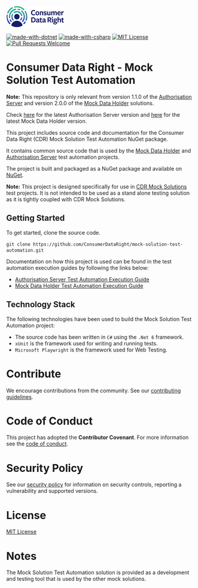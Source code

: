 ![Consumer Data Right Logo](https://raw.githubusercontent.com/ConsumerDataRight/mock-solution-test-automation/main/Assets/cdr-logo.png)

[![made-with-dotnet](https://img.shields.io/badge/Made%20with-.NET-1f425Ff.svg)](https://dotnet.microsoft.com/)
[![made-with-csharp](https://img.shields.io/badge/Made%20with-C%23-1f425Ff.svg)](https://docs.microsoft.com/en-us/dotnet/csharp/)
[![MIT License](https://img.shields.io/github/license/ConsumerDataRight/mock-solution-test-automation)](https://github.com/ConsumerDataRight/mock-solution-test-automation/blob/main/LICENSE)
[![Pull Requests Welcome](https://img.shields.io/badge/PRs-welcome-brightgreen.svg)](https://github.com/ConsumerDataRight/mock-solution-test-automation/blob/main/CONTRIBUTING.md)

# Consumer Data Right - Mock Solution Test Automation

**Note:** This repository is only relevant from version 1.1.0 of the [Authorisation Server](https://github.com/ConsumerDataRight/authorisation-server) and version 2.0.0 of the [Mock Data Holder](https://github.com/ConsumerDataRight/mock-data-holder) solutions.

Check [here](https://github.com/ConsumerDataRight/authorisation-server/releases) for the latest Authorisation Server version and [here](https://github.com/ConsumerDataRight/mock-data-holder/releases) for the latest Mock Data Holder version.


This project includes source code and documentation for the Consumer Data Right (CDR) Mock Solution Test Automation NuGet package.

It contains common source code that is used by the [Mock Data Holder](https://github.com/ConsumerDataRight/mock-data-holder) and [Authorisation Server](https://github.com/ConsumerDataRight/authorisation-server) test automation projects.

The project is built and packaged as a NuGet package and available on [NuGet](https://www.nuget.org/packages/ConsumerDataRight.ParticipantTooling.MockSolution.TestAutomation).


**Note:** This project is designed specifically for use in [CDR Mock Solutions](https://github.com/ConsumerDataRight) test projects. It is not intended to be used as a stand alone testing solution as it is tightly coupled with CDR Mock Solutions.


## Getting Started

To get started, clone the source code.
```
git clone https://github.com/ConsumerDataRight/mock-solution-test-automation.git
```

Documentation on how this project is used can be found in the test automation execution guides by following the links below:

- [Authorisation Server Test Automation Execution Guide](https://github.com/ConsumerDataRight/authorisation-server/blob/main/Help/testing/HELP.md)
- [Mock Data Holder Test Automation Execution Guide](https://github.com/ConsumerDataRight/mock-data-holder/blob/main/Help/testing/HELP.md)
 
## Technology Stack

The following technologies have been used to build the Mock Solution Test Automation project:
- The source code has been written in `C#` using the `.Net 6` framework.
- `xUnit` is the framework used for writing and running tests.
- `Microsoft Playwright` is the framework used for Web Testing.

# Contribute
We encourage contributions from the community.  See our [contributing guidelines](https://github.com/ConsumerDataRight/mock-solution-test-automation/blob/main/CONTRIBUTING.md).

# Code of Conduct
This project has adopted the **Contributor Covenant**.  For more information see the [code of conduct](https://github.com/ConsumerDataRight/mock-solution-test-automation/blob/main/CODE_OF_CONDUCT.md).


# Security Policy
See our [security policy](https://github.com/ConsumerDataRight/mock-solution-test-automation/blob/main/SECURITY.md) for information on security controls, reporting a vulnerability and supported versions.
# License
[MIT License](https://github.com/ConsumerDataRight/mock-solution-test-automation/blob/main/LICENSE)

# Notes
The Mock Solution Test Automation solution is provided as a development and testing tool that is used by the other mock solutions.
